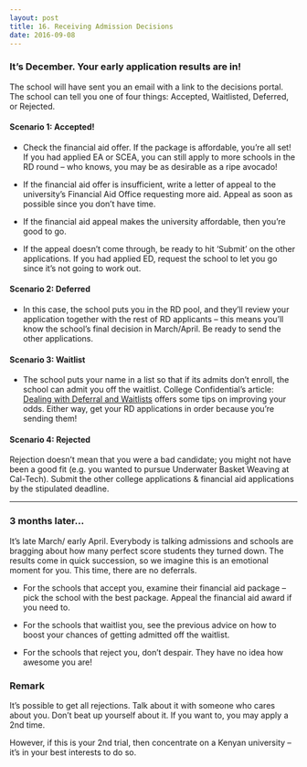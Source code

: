 ```yaml
---
layout: post 
title: 16. Receiving Admission Decisions
date: 2016-09-08
---
```


### It’s December. Your early application results are in!

The school will have sent you an email with a link to the decisions portal. The school can tell you one of four things: Accepted, Waitlisted, Deferred, or Rejected.

#### Scenario 1: Accepted!

* Check the financial aid offer. If the package is affordable, you’re all set! If you had applied EA or SCEA, you can still apply to more schools in the RD round – who knows, you may be as desirable as a ripe avocado!

* If the financial aid offer is insufficient, write a letter of appeal to the university’s Financial Aid Office requesting more aid. Appeal as soon as possible since you don’t have time.

* If the financial aid appeal makes the university affordable, then you’re good to go.

* If the appeal doesn’t come through, be ready to hit ‘Submit’ on the other applications. If you had applied ED, request the school to let you go since it’s not going to work out.

#### Scenario 2: Deferred

* In this case, the school puts you in the RD pool, and they’ll review your application together with the rest of RD applicants – this means you’ll know the school’s final decision in March/April. Be ready to send the other applications.

#### Scenario 3: Waitlist

* The school puts your name in a list so that if its admits don’t enroll, the school can admit you off the waitlist. College Confidential’s article: [Dealing with Deferral and Waitlists](http://www.collegeconfidential.com/deferral/) offers some tips on improving your odds. Either way, get your RD applications in order because you’re sending them!

#### Scenario 4: Rejected

Rejection doesn’t mean that you were a bad candidate; you might not have been a good fit (e.g. you wanted to pursue Underwater Basket Weaving at Cal-Tech). Submit the other college applications & financial aid applications by the stipulated deadline.

----

### 3 months later...

It’s late March/ early April. Everybody is talking admissions and schools are bragging about how many perfect score students they turned down. The results come in quick succession, so we imagine this is an emotional moment for you. This time, there are no deferrals.

* For the schools that accept you, examine their financial aid package – pick the school with the best package. Appeal the financial aid award if you need to.

* For the schools that waitlist you, see the previous advice on how to boost your chances of getting admitted off the waitlist.

* For the schools that reject you, don’t despair. They have no idea how awesome you are!

### Remark

It’s possible to get all rejections. Talk about it with someone who cares about you. Don’t beat up yourself about it. If you want to, you may apply a 2nd time.

However, if this is your 2nd trial, then concentrate on a Kenyan university – it’s in your best interests to do so.
